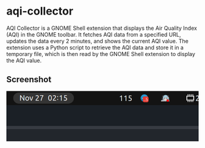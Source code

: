 # aqi-collector
AQI Collector is a GNOME Shell extension that displays the Air Quality Index (AQI) in the GNOME toolbar. It fetches AQI data from a specified URL, updates the data every 2 minutes, and shows the current AQI value. The extension uses a Python script to retrieve the AQI data and store it in a temporary file, which is then read by the GNOME Shell extension to display the AQI value.

## Screenshot
![Screenshot](screenshot/sample.png)
